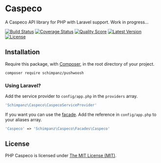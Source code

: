 # Caspeco

A Caspeco API library for PHP with Laravel support. Work in progress...

[![Build Status](https://img.shields.io/travis/schimpanz/PHP-Caspeco/master.svg?style=flat)](https://travis-ci.org/schimpanz/PHP-Caspeco)
[![Coverage Status](https://img.shields.io/scrutinizer/coverage/g/schimpanz/PHP-Caspeco.svg?style=flat)](https://scrutinizer-ci.com/g/schimpanz/PHP-Caspeco/code-structure)
[![Quality Score](https://img.shields.io/scrutinizer/g/schimpanz/PHP-Caspeco.svg?style=flat)](https://scrutinizer-ci.com/g/schimpanz/PHP-Caspeco)
[![Latest Version](https://img.shields.io/github/release/schimpanz/PHP-Caspeco.svg?style=flat)](https://github.com/schimpanz/PHP-Caspeco/releases)
[![License](https://img.shields.io/packagist/l/schimpanz/caspeco.svg?style=flat)](https://packagist.org/packages/schimpanz/caspeco)


## Installation
Require this package, with [Composer](https://getcomposer.org/), in the root directory of your project.

```bash
composer require schimpanz/pushwoosh
```

### Using Laravel?

Add the service provider to ```config/app.php``` in the `providers` array.

```php
'Schimpanz\Caspeco\CaspecoServiceProvider'
```

If you want you can use the [facade](http://laravel.com/docs/facades). Add the reference in ```config/app.php``` to your aliases array.

```php
'Caspeco' => 'Schimpanz\Caspeco\Facades\Caspeco'
```

## License

PHP Caspeco is licensed under [The MIT License (MIT)](LICENSE).
